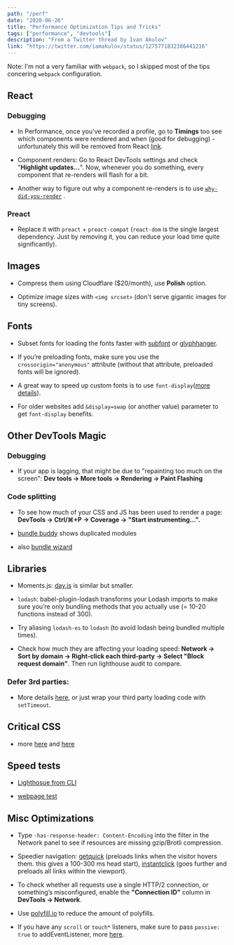 ```yaml
---
path: "/perf"
date: "2020-06-26"
title: "Performance Optimization Tips and Tricks"
tags: ["performance", "devtools"]
description: "From a Twitter thread by Ivan Akulov"
link: "https://twitter.com/iamakulov/status/1275771832386441216"
---
```


Note: I'm not a very familiar with `webpack`, so I skipped most of the tips concering `webpack` configuration.

## React

### Debugging

- In Performance, once you've recorded a profile, go to **Timings** too see which components were rendered and when (good for debugging) - unfortunately this will be removed from React [link](https://github.com/facebook/react/pull/18417).

- Component renders: Go to React DevTools settings and check "**Highlight updates...**". Now, whenever you do something, every component that re-renders will flash for a bit.

- Another way to figure out why a component re-renders is to use [`why-did-you-render`](https://github.com/welldone-software/why-did-you-render) .

### Preact

- Replace it with `preact` + `preact-compat` (`react-dom` is the single largest dependency. Just by removing it, you can reduce your load time quite significantly).

## Images

- Compress them using Cloudflare (\$20/month), use **Polish** option.

- Optimize image sizes with `<img srcset>` (don't serve gigantic images for tiny screens).

## Fonts

- Subset fonts for loading the fonts faster with [subfont](https://www.npmjs.com/package/subfont) or [glyphhanger](https://github.com/filamentgroup/glyphhanger).

- If you’re preloading fonts, make sure you use the `crossorigin="anonymous"` attribute (without that attribute, preloaded fonts will be ignored).

- A great way to speed up custom fonts is to use `font-display`([more details](https://font-display.glitch.me/)).

- For older websites add `&display=swap` (or another value) parameter to get `font-display` benefits.

## Other DevTools Magic

### Debugging

- If your app is lagging, that might be due to "repainting too much on the screen": **Dev tools → More tools → Rendering → Paint Flashing**

### Code splitting

- To see how much of your CSS and JS has been used to render a page: **DevTools → Ctrl/⌘+P → Coverage → "Start instrumenting...".**

- [bundle buddy](https://www.npmjs.com/package/bundle-buddy) shows duplicated modules

- also [bundle wizard](https://www.npmjs.com/package/bundle-wizard)

## Libraries

- Moments.js: [day.js](https://github.com/iamkun/dayjs) is similar but smaller.

- `lodash`: babel-plugin-lodash transforms your Lodash imports to make sure you’re only bundling methods that you actually use (= 10-20 functions instead of 300).

- Try aliasing `lodash-es` to `lodash` (to avoid lodash being bundled multiple times).

- Check how much they are affecting your loading speed: **Network → Sort by domain → Right-click each third-party → Select "Block request domain"**. Then run lighthouse audit to compare.

### Defer 3rd parties:

- More details [here](https://3perf.com/blog/notion/#defer-third-parties), or just wrap your third party loading code with `setTimeout`.

## Critical CSS

- more [here](https://github.com/addyosmani/critical) and [here](https://3perf.com/talks/web-perf-101/#critical-css)

## Speed tests

- [Lighthosue from CLI](https://www.npmjs.com/package/lighthouse)

- [webpage test](https://webpagetest.org/)

## Misc Optimizations

- Type `-has-response-header: Content-Encoding` into the filter in the Network panel to see if resources are missing gzip/Brotli compression.

- Speedier navigation: [getquick](https://getquick.link/) (preloads links when the visitor hovers them. this gives a 100-300 ms head start), [instantclick](http://instantclick.io/) (goes further and preloads all links within the viewport).

- To check whether all requests use a single HTTP/2 connection, or something’s misconfigured, enable the **"Connection ID"** column in **DevTools → Network**.

- Use [polyfill.io](https://polyfill.io/v3/) to reduce the amount of polyfills.

- If you have any `scroll` or `touch*` listeners, make sure to pass `passive: true` to addEventListener, more [here](https://developers.google.com/web/updates/2016/06/passive-event-listeners).
